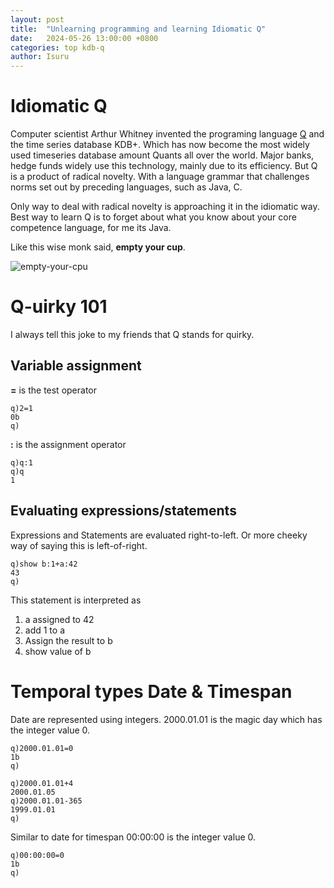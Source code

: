 ```yaml
---
layout: post
title:  "Unlearning programming and learning Idiomatic Q"
date:   2024-05-26 13:00:00 +0800
categories: top kdb-q
author: Isuru
---
```


# Idiomatic Q

Computer scientist Arthur Whitney invented the programing language [Q](https://code.kx.com/q4m3/0_Overview/) and the time series database KDB+.
Which has now become the most widely used timeseries database amount Quants all over the world. Major banks, hedge funds widely use this technology,
mainly due to its efficiency. But Q is a product of radical novelty. With a language grammar that challenges norms set out by preceding languages, such as Java, C.

Only way to deal with radical novelty is approaching it in the idiomatic way. 
Best way to learn Q is to forget about what you know about your core competence language, for me its Java. 


Like this wise monk said, **empty your cup**.

![empty-your-cpu](/assets/img/kdb-q/empty_your_cup.gif)


# Q-uirky 101

I always tell this joke to my friends that Q stands for quirky.

## Variable assignment 

**=** is the test operator

```shell
q)2=1
0b
q)
```

**:** is the assignment operator

```shell
q)q:1
q)q
1
```

## Evaluating expressions/statements

Expressions and Statements are evaluated right-to-left. 
Or more cheeky way of saying this is left-of-right.

```shell
q)show b:1+a:42
43
q)
```

This statement is interpreted as 

1. a assigned to 42
2. add 1 to a
3. Assign the result to b
4. show value of b

# Temporal types Date & Timespan

Date are represented using integers. 
2000.01.01 is the magic day which has the integer value 0.
```shell
q)2000.01.01=0
1b
q)
```

```shell
q)2000.01.01+4
2000.01.05
q)2000.01.01-365
1999.01.01
q)
```

Similar to date for timespan 00:00:00 is the integer value 0.

```shell
q)00:00:00=0
1b
q)
```